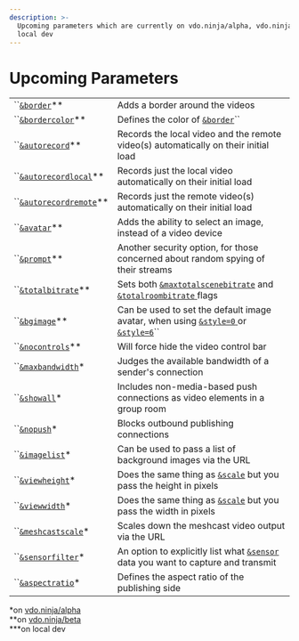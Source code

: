 ```yaml
---
description: >-
  Upcoming parameters which are currently on vdo.ninja/alpha, vdo.ninja/beta or
  local dev
---
```


# Upcoming Parameters

|                                                      |                                                                                                                                                                       |
| ---------------------------------------------------- | --------------------------------------------------------------------------------------------------------------------------------------------------------------------- |
| ``[`&border`](and-border.md)\*\*                     | Adds a border around the videos                                                                                                                                       |
| ``[`&bordercolor`](and-bordercolor.md)\*\*           | Defines the color of [`&border`](and-border.md)``                                                                                                                     |
| ``[`&autorecord`](and-autorecord.md)\*\*             | Records the local video and the remote video(s) automatically on their initial load                                                                                   |
| ``[`&autorecordlocal`](and-autorecordlocal.md)\*\*   | Records just the local video automatically on their initial load                                                                                                      |
| ``[`&autorecordremote`](and-autorecordremote.md)\*\* | Records just the remote video(s) automatically on their initial load                                                                                                  |
| ``[`&avatar`](and-avatar.md)\*\*                     | Adds the ability to select an image, instead of a video device                                                                                                        |
| ``[`&prompt`](and-prompt.md)\*\*                     | Another security option, for those concerned about random spying of their streams                                                                                     |
| ``[`&totalbitrate`](and-totalbitrate.md)\*\*         | Sets both [`&maxtotalscenebitrate`](../../newly-added-parameters/and-maxtotalscenebitrate.md) and [`&totalroombitrate` ](../view-parameters/totalroombitrate.md)flags |
| ``[`&bgimage`](and-bgimage.md)\*\*                   | Can be used to set the default image avatar, when using [`&style=0` ](../design-parameters/style.md)or [`&style=6`](../design-parameters/style.md)``                  |
| ``[`&nocontrols`](and-nocontrols.md)\*\*             | Will force hide the video control bar                                                                                                                                 |
| ``[`&maxbandwidth`](and-maxbandwidth.md)\*           | Judges the available bandwidth of a sender's connection                                                                                                               |
| ``[`&showall`](and-showall.md)\*                     | Includes non-media-based push connections as video elements in a group room                                                                                           |
| ``[`&nopush`](and-nopush.md)\*                       | Blocks outbound publishing connections                                                                                                                                |
| ``[`&imagelist`](and-imagelist.md)\*                 | Can be used to pass a list of background images via the URL                                                                                                           |
| ``[`&viewheight`](and-viewheight.md)\*               | Does the same thing as [`&scale`](../view-parameters/scale.md) but you pass the height in pixels                                                                      |
| ``[`&viewwidth`](and-viewwidth.md)\*                 | Does the same thing as [`&scale`](../view-parameters/scale.md) but you pass the width in pixels                                                                       |
| ``[`&meshcastscale`](and-meshcastscale.md)\*         | Scales down the meshcast video output via the URL                                                                                                                     |
| ``[`&sensorfilter`](and-sensorfilter.md)\*           | An option to explicitly list what [`&sensor` ](../../source-settings/sensor.md)data you want to capture and transmit                                                  |
| ``[`&aspectratio`](and-aspectratio.md)\*             | Defines the aspect ratio of the publishing side                                                                                                                       |

\*on [vdo.ninja/alpha](https://vdo.ninja/alpha/)\
\*\*on [vdo.ninja/beta](https://vdo.ninja/beta/)\
\*\*\*on local dev
